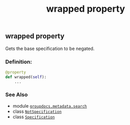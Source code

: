 ﻿---
title: wrapped property
second_title: GroupDocs.Metadata for Python via .NET API References
description: 
type: docs
url: /python-net/groupdocs.metadata.search/notspecification/wrapped/
is_root: false
weight: 70
---

## wrapped property


Gets the base specification to be negated.
### Definition:
```python
@property
def wrapped(self):
    ...
```

### See Also
* module [`groupdocs.metadata.search`](../../)
* class [`NotSpecification`](/metadata/python-net/groupdocs.metadata.search/notspecification)
* class [`Specification`](/metadata/python-net/groupdocs.metadata.search/specification)
